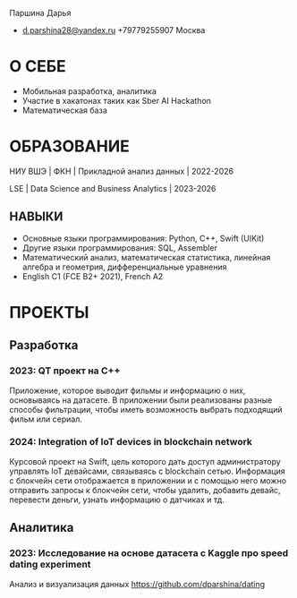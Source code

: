Паршина Дарья
* d.parshina28@yandex.ru
+79779255907
Москва


# О СЕБЕ
- Мобильная разработка, аналитика
- Участие в хакатонах таких как Sber AI Hackathon
- Математическая база

# ОБРАЗОВАНИЕ

НИУ ВШЭ | ФКН | Прикладной анализ данных | 2022-2026

LSE | Data Science and Business Analytics | 2023-2026

## НАВЫКИ
- Основные языки программирования: Python, C++, Swift (UIKit)
- Другие языки программирования: SQL, Assembler
- Математический анализ, математическая статистика,
линейная алгебра и геометрия, дифференциальные
уравнения
- English C1 (FCE B2+ 2021), French A2

# ПРОЕКТЫ

## Разработка

### 2023: QT проект на С++

Приложение, которое выводит фильмы и информацию о них, основываясь на датасете. В приложении были реализованы разные способы фильтрации, чтобы иметь возможность выбрать подходящий фильм или сериал.

### 2024: Integration of IoT devices in blockchain network 
  
Курсовой проект на Swift, цель которого дать доступ администратору управлять IoT девайсами, связываясь с blockchain сетью. Информация с блокчейн сети отображается в приложении и с помощью него можно отправить запросы к блокчейн сети, чтобы удалить, добавить девайс, перевести деньги, узнать информацию о датчиках и тд.

## Аналитика

### 2023: Исследование на основе датасета с Kaggle про speed dating experiment
Анализ и визуализация данных
https://github.com/dparshina/dating
  

  


